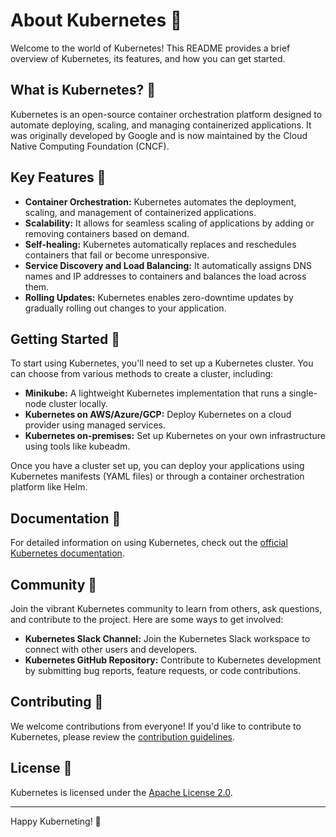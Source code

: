 # About Kubernetes 🚀

Welcome to the world of Kubernetes! This README provides a brief overview of Kubernetes, its features, and how you can get started.

## What is Kubernetes? 🤔

Kubernetes is an open-source container orchestration platform designed to automate deploying, scaling, and managing containerized applications. It was originally developed by Google and is now maintained by the Cloud Native Computing Foundation (CNCF).

## Key Features 🔑

- **Container Orchestration:** Kubernetes automates the deployment, scaling, and management of containerized applications.
- **Scalability:** It allows for seamless scaling of applications by adding or removing containers based on demand.
- **Self-healing:** Kubernetes automatically replaces and reschedules containers that fail or become unresponsive.
- **Service Discovery and Load Balancing:** It automatically assigns DNS names and IP addresses to containers and balances the load across them.
- **Rolling Updates:** Kubernetes enables zero-downtime updates by gradually rolling out changes to your application.

## Getting Started 🚀

To start using Kubernetes, you'll need to set up a Kubernetes cluster. You can choose from various methods to create a cluster, including:

- **Minikube:** A lightweight Kubernetes implementation that runs a single-node cluster locally.
- **Kubernetes on AWS/Azure/GCP:** Deploy Kubernetes on a cloud provider using managed services.
- **Kubernetes on-premises:** Set up Kubernetes on your own infrastructure using tools like kubeadm.

Once you have a cluster set up, you can deploy your applications using Kubernetes manifests (YAML files) or through a container orchestration platform like Helm.

## Documentation 📖

For detailed information on using Kubernetes, check out the [official Kubernetes documentation](https://kubernetes.io/docs/).

## Community 👥

Join the vibrant Kubernetes community to learn from others, ask questions, and contribute to the project. Here are some ways to get involved:

- **Kubernetes Slack Channel:** Join the Kubernetes Slack workspace to connect with other users and developers.
- **Kubernetes GitHub Repository:** Contribute to Kubernetes development by submitting bug reports, feature requests, or code contributions.

## Contributing 🤝

We welcome contributions from everyone! If you'd like to contribute to Kubernetes, please review the [contribution guidelines](https://github.com/kubernetes/kubernetes/blob/master/CONTRIBUTING.md).

## License 📄

Kubernetes is licensed under the [Apache License 2.0](https://www.apache.org/licenses/LICENSE-2.0).

---

Happy Kuberneting! 🎉
